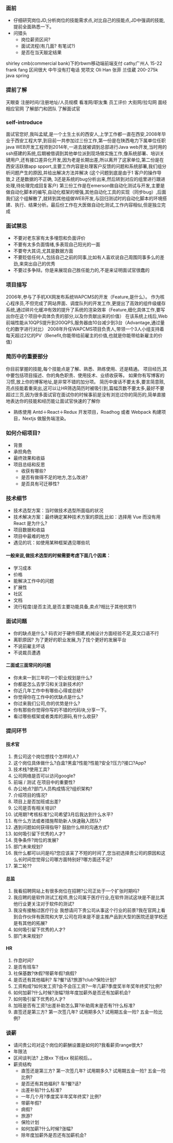 ### 面前
- 仔细研究岗位JD,分析岗位的技能需求点,对比自己的技能点,JD中强调的技能,提前全面熟悉一下。
- 问猎头
  - 岗位薪资区间?
  - 面试流程(有几面? 有笔试?)
  - 是否在当天敲定结果

shirley
    cmb(commercial bank)下的rbwm移动端前端支付  cathy广州人  15-22
frank fang 区间很大  中午没有打电话
党项文
Oli Han
张菲
兰佳葳 200-275k    java spring


### 提前了解
天眼查          注册时间/注册地址/人员规模
看准网/职友集   员工评价
大街网/拉勾网   面经
相应官网
了解部门和团队
了解面试官

### self-introduce
面试官您好,我叫孟斌,是一个土生土长的西安人,上学工作都一直在西安,2008年毕业于西安工程大学,到目前一共参加过三份工作,第一份是在陕西电力下属单位任职java WEB开发工程师到2014年,一进去就被调到总部进行Java web开发,当时用的ssh搭建的系统,后期被借调到其他单位派到现场做实施工作,像系统部署、培训关键用户,还有接口差异化开发,因为老是长期出差,所以离开了这家单位,第二份是在西安活跃做app spport,主要工作内容是处理客户反馈的问题和系统部署,我们组分析问题产生的原因,并给出解决方法并解决 (这个问题到底是由于1 客户的操作导致,2 还是数据的不正确, 3还是系统的bug分析出来,然后转到对应的组里进行跟进处理,待处理完成回复客户) 第三份工作是在emerson做自动化测试与开发,主要是做自动化脚本的编写,自动化框架的增强,其他自动化工具的实现（同步bug）,后面我们这个组解散了,就转到其他组做WEB开发,与回归测试时的自动化脚本的环境搭建、执行、结果分析。最后份工作在大医做自动化测试,工作内容相似,但是独立完成

### 面试禁忌
- 不要对老东家有太多埋怨和负面评价
- 不要有太多负面情绪,多表现自己阳光的一面
- 不要夸大其词,尤其是数据方面
- 不要贬低任何人,包括自己之前的同事,比如有人喜欢说自己周围同事多么的差劲,来突出自己的优秀
- 不要过多争辩。你是来展现自己胜任能力的,不是来证明面试官很蠢的

### 项目描写
2006年,参与了手机XX网发布系统WAPCMS的开发（Feature,是什么）。
作为核心程序员,不但完成了网站界面、调度队列的开发工作,更提出了高效的组件级缓存系统,通过碎片化缓冲有效的提升了系统的渲染效率（Feature,细化具体工作,要写出你在这个项目中具体负责的部分,以及你贡献出来的价值）
在该系统上线后,Web前端性能从10QPS提升到200QPS,服务器由10台减少到3台（Advantage,通过量化的数字进行对比）
2008年升任WAPCMS项目负责人,带领一个3人小组支持着每天超过2亿的PV（Benefit,你能带给前雇主的价值,也就是你能带给新雇主的价值）

### 简历中的重要部分
你目前掌握的技能,每个技能点是了解、熟悉、熟练使用、还是精通。
项目经历,其中要包括项目描述、你的角色职责、使用技术、业绩收获等。
如果你有写博客的习惯,放上你的博客地址,是非常不错的加分项。
简历中废话不要太多,要言简意赅,亮点技能着重突出,这可以让HR筛选简历时被吸引到,篇幅页数不要太多,最好不要超过三页,因为很多面试官在面试你的时候事前是没有浏览过你的简历的,简单直接地表达你的技能和经历能让面试官快速的了解你

- 熟练使用 Antd＋React＋Redux 开发项目，Roadhog 或者 Webpack 构建项目，Nextjs 做服务端渲染。

### 如何介绍项目?
- 背景
- 承担角色
- 最终效果和收益
- 项目总结和反思
    - 收获有哪些?
    - 是否有做得不足的地方,怎么改进?
    - 是否具有可迁移性?

### 技术细节
- 技术选型方案：当时做技术选型所面临的状况
- 技术解决方案：最终确定某种技术方案的原因,比如：选择用 Vue 而没有用 React 是为什么?
- 项目数据和收益
- 项目中最难的地方
- 遇见的坑：如使用某种框架遇见哪些坑


#### 一般来说,做技术选型的时候需要考虑下面几个因素：
- 学习成本
- 价格
- 能解决工作中的问题
- 扩展性
- 社区
- 文档
- 流行程度(是否主流,是否主要功能具备,卖点?相比于其他优势?)


### 面试问题
- 你的缺点是什么? 码农对于硬件搭建,机械设计方面经验不足,英文口语不行
- 离职原因?   为了更好的职业发展,为了找个更好的发展平台
- 不说前雇主坏话
- 不说裁员遭遇

#### 二面或三面常问的问题
- 你未来一到三年的一个职业规划是什么?
- 你都是怎么去学习和关注新技术的?
- 你近几年工作中有哪些心得或总结?
- 你觉得你在工作中的优缺点是什么?
- 你过来我们公司,你的优势是什么?
- 你有那些你觉得你写的不错的代码块,分享一下。
- 看过哪些框架或者类库的源码,有什么收获?


### 提问环节
#### 技术官
1. 贵公司这个岗位想找个怎样的人?
2. 这个岗位具体做什么?白盒?黑盒?性能?性能?安全?压力?接口?App?
3. 技术栈?使用工具?
4. 公司网络是否可以访问google?
5. 前端 / 测试 在项目中的重要性?
6. 办公地点?部门人员构成情况?组织架构?
7. 介绍项目的情况?
8. 项目上是否加班或出差?
9. 公司是否有相关培训?
10. 试用期?考核标准?公司希望3月后我达到什么水平?
11. 有什么方法或者措施帮助新人快速融入团队?
12. 遇到问题如何获得指导? 鼓励什么样的沟通方式?
13. 如何吸引留下优秀的人才?
14. 竞争条件?岗位的发展?
15. 部门未来规划?
16. 我什么都可以问是吗?您应该呆了不短的时间了,您当初选择贵公司的原因和这么长时间您觉得公司哪方面特别好?哪方面还不足?
17. 第二轮??

#### 总监
1. 我看招聘网站上有很多岗位在招聘?公司正处于一个扩张时期吗?
2. 我应聘的是软件测试工程师,贵公司属于医疗行业,在软件测试这块是不是比其他行业更关注对于软件的测试?
3. 我没有接触过医疗行业 我想请问下贵公司从事这个行业的前景?我在官网上看到合作伙伴有医院和大学,公司在将来是不是主推产品到大型的医院还是学校还是有其他的拓展?
4. 如何吸引留下优秀的人才?
5. 部门未来规划?

#### HR
1. 作息时间?
2. 是否有班车?
3. 社保基数?休假?带薪年假?病假?
4. 是否还有其他福利? 车?餐?话?旅游?club?保险计划?
5. 工资构成?如何发工资?会不会压工资?一年几薪?季度奖半年奖年终奖?比例?
6. 如何加薪?什么时候?涨幅?除年度加薪外是否还有加薪机会?
7. 如何吸引留下优秀的人才?
8. 加班是否有工资?出差补助怎么算?补助周末是否有?什么标准?
9. 直签还是第三方? 第一次签几年? 试用期多久? 试用期五金一险? 五金一险比例?


### 谈薪
- 请问贵公司对这个岗位的薪酬设置是如何的?我看薪资range很大?
- 年限法
- 区间谈判法?  上限xx  下线xx  税前税后。。
- 薪资结构
  - 直签还是第三方? 第一次签几年? 试用期多久? 试用期五金一险? 五金一险比例?
  - 是否还有其他福利? 车?餐?话?
  - 出差补贴?什么标准?
  - 一年几个月?季度奖半年奖年终奖?  比例?
  - 带薪年假?
  - 病假?
  - 旅游?
  - 保险计划
  - 如何加薪?什么时候?涨幅?
  - 除年度加薪外是否还有加薪机会?

